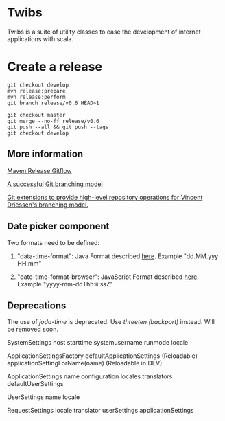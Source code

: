 Twibs
=====

Twibs is a suite of utility classes to ease the development of internet applications with scala.

# Create a release


    git checkout develop
    mvn release:prepare
    mvn release:perform
    git branch release/v0.6 HEAD~1

    git checkout master
    git merge --no-ff release/v0.6
    git push --all && git push --tags
    git checkout develop

## More information

[Maven Release Gitflow](http://vincent.demeester.fr/2012/07/maven-release-gitflow/)

[A successful Git branching model](http://nvie.com/posts/a-successful-git-branching-model/)

[Git extensions to provide high-level repository operations for Vincent Driessen's branching model.](https://github.com/nvie/gitflow)


## Date picker component

Two formats need to be defined:

1. "data-time-format": Java Format described [here](http://download.java.net/jdk8/docs/api/java/time/format/DateTimeFormatter.html). Example "dd.MM.yyy HH:mm"

2. "date-time-format-browser": JavaScript Format described [here](http://www.malot.fr/bootstrap-datetimepicker). Example "yyyy-mm-ddThh:ii:ssZ"


## Deprecations

The use of *joda-time* is deprecated. Use *threeten (backport)* instead. Will be removed soon.



SystemSettings
    host
    starttime
    systemusername
    runmode
    locale

ApplicationSettingsFactory
    defaultApplicationSettings (Reloadable)
    applicationSettingForName(name)  (Reloadable in DEV)

ApplicationSettings
    name
    configuration
    locales
    translators
    defaultUserSettings

UserSettings
    name
    locale

RequestSettings
    locale
    translator
    userSettings
    applicationSettings






